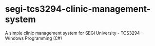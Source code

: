 # segi-tcs3294-clinic-management-system
A simple clinic management system for SEGi University - TCS3294 - Windows Programming (C#)
